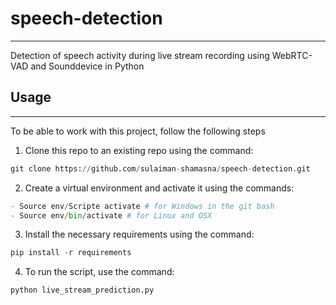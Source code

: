 # speech-detection
---
Detection of speech activity during live stream recording using WebRTC-VAD and Sounddevice in Python

## Usage
---
To be able to work with this project, follow the following steps
1. Clone this repo to an existing repo using the command:
```py
git clone https://github.com/sulaiman-shamasna/speech-detection.git
```
2. Create a virtual environment and activate it using the commands:
```py
- Source env/Scripte activate # for Windows in the git bash
- Source env/bin/activate # for Linux and OSX
```
3. Install the necessary requirements using the command:
```py
pip install -r requirements
```
4. To run the script, use the command:
```py
python live_stream_prediction.py
```
